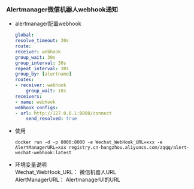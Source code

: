 ### Alertmanager微信机器人webhook通知

* alertmanager配置webhook
    ```yaml
    global:
    resolve_timeout: 30s
    route:
    receiver: webhook
    group_wait: 30s
    group_interval: 30s
    repeat_interval: 30s
    group_by: [alertname]
    routes:
    - receiver: webhook
        group_wait: 10s
    receivers:
    - name: webhook
    webhook_configs:
    - url: http://127.0.0.1:8000/connect  
        send_resolved: true
    ```
* 使用
    ```shell
    docker run -d -p 8000:8000 -e Wechat_WebHook_URL=xxx -e AlertManagerURL=xxx registry.cn-hangzhou.aliyuncs.com/zqqq/alert-wechat-webhook:latest
    ```

* 环境变量说明  
Wechat_WebHook_URL： 微信机器人URL  
AlertManagerURL： AlertmanagerUI的URL
